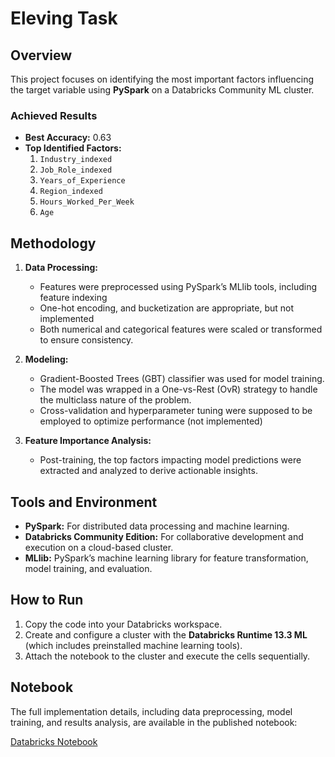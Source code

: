 # Eleving Task

## Overview
This project focuses on identifying the most important factors influencing the target variable using **PySpark** on a Databricks Community ML cluster.

### Achieved Results
- **Best Accuracy:** 0.63
- **Top Identified Factors:**
    1. `Industry_indexed`
    2. `Job_Role_indexed`
    3. `Years_of_Experience`
    4. `Region_indexed`
    5. `Hours_Worked_Per_Week`
    6. `Age`

## Methodology
1. **Data Processing:**
    - Features were preprocessed using PySpark’s MLlib tools, including feature indexing      
    - One-hot encoding, and bucketization are appropriate, but not implemented
    - Both numerical and categorical features were scaled or transformed to ensure consistency.

2. **Modeling:**
    - Gradient-Boosted Trees (GBT) classifier was used for model training.
    - The model was wrapped in a One-vs-Rest (OvR) strategy to handle the multiclass nature of the problem.
    - Cross-validation and hyperparameter tuning were supposed to be employed to optimize performance (not implemented)

3. **Feature Importance Analysis:**
    - Post-training, the top factors impacting model predictions were extracted and analyzed to derive actionable insights.

## Tools and Environment
- **PySpark:** For distributed data processing and machine learning.
- **Databricks Community Edition:** For collaborative development and execution on a cloud-based cluster.
- **MLlib:** PySpark’s machine learning library for feature transformation, model training, and evaluation.

## How to Run
1. Copy the code into your Databricks workspace.
2. Create and configure a cluster with the **Databricks Runtime 13.3 ML** (which includes preinstalled machine learning tools).
3. Attach the notebook to the cluster and execute the cells sequentially.

## Notebook
The full implementation details, including data preprocessing, model training, and results analysis, are available in the published notebook:

[Databricks Notebook](https://databricks-prod-cloudfront.cloud.databricks.com/public/4027ec902e239c93eaaa8714f173bcfc/3818707172192602/490510621157755/3764009250637812/latest.html)

